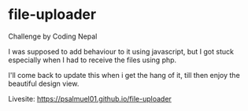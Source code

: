 # file-uploader

Challenge by Coding Nepal

I was supposed to add behaviour to it using javascript, but I got stuck especially when I had to receive the files using php.

I'll come back to update this when i get the hang of it, till then enjoy the beautiful design view.

Livesite: https://psalmuel01.github.io/file-uploader
